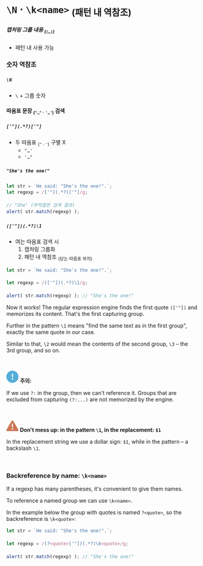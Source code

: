 `\N` · `\k<name>` <sub>(패턴 내 역참조)</sub>
==========================================

##### 캡처링 그룹 내용 <sub>(`(…)`)</sub>
- 패턴 내 사용 가능

### 숫자 역참조

##### `\N`
- `\` + 그룹 숫자

#### 따옴표 문장 <sub>(`"…"` · `'…'`)</sub> 검색

##### `['"](.*?)['"]`
- 두 따옴표 <sub>(`"` · `'`)</sub> 구별 X
  - `"…'`
  - `'…"`

##### `"She's the one!"`
```javascript
let str = `He said: "She's the one!".`;
let regexp = /['"](.*?)['"]/g;

// "She' (부적절한 검색 결과)
alert( str.match(regexp) );
```

##### `(['"])(.*?)\1`
- 여는 따옴표 검색 시
  1. 캡처링 그룹화
  2. 패턴 내 역참조 <sub>(닫는 따옴표 위치)</sub>
```javascript
let str = `He said: "She's the one!".`;

let regexp = /(['"])(.*?)\1/g;

alert( str.match(regexp) ); // "She's the one!"
```

Now it works! The regular expression engine finds the first quote `(['"])` and memorizes its content. That's the first capturing group.

Further in the pattern `\1` means "find the same text as in the first group", exactly the same quote in our case.

Similar to that, `\2` would mean the contents of the second group, `\3` – the 3rd group, and so on.

<br />

<img src="../../images/commons/icons/circle-exclamation-solid.svg" /> **주의:**

If we use `?:` in the group, then we can't reference it. Groups that are excluded from capturing `(?:...)` are not memorized by the engine.

<br />

<img src="../../images/commons/icons/triangle-exclamation-solid.svg" /> **Don't mess up: in the pattern `\1`, in the replacement: `$1`**

In the replacement string we use a dollar sign: `$1`, while in the pattern – a backslash `\1`.

<br />

### Backreference by name: `\k<name>`
If a regexp has many parentheses, it's convenient to give them names.

To reference a named group we can use `\k<name>`.

In the example below the group with quotes is named `?<quote>`, so the backreference is `\k<quote>`:
```javascript
let str = `He said: "She's the one!".`;

let regexp = /(?<quote>['"])(.*?)\k<quote>/g;

alert( str.match(regexp) ); // "She's the one!"
```
